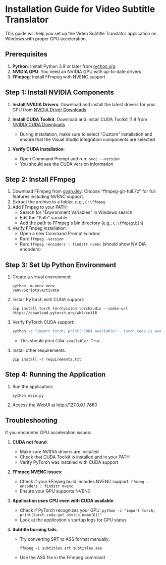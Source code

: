 # Installation Guide for Video Subtitle Translator

This guide will help you set up the Video Subtitle Translator application on Windows with proper GPU acceleration.

## Prerequisites

1. **Python**: Install Python 3.9 or later from [python.org](https://www.python.org/downloads/)
2. **NVIDIA GPU**: You need an NVIDIA GPU with up-to-date drivers
3. **FFmpeg**: Install FFmpeg with NVENC support

## Step 1: Install NVIDIA Components

1. **Install NVIDIA Drivers**: Download and install the latest drivers for your GPU from [NVIDIA Driver Downloads](https://www.nvidia.com/Download/index.aspx)

2. **Install CUDA Toolkit**: Download and install CUDA Toolkit 11.8 from [NVIDIA CUDA Downloads](https://developer.nvidia.com/cuda-11-8-0-download-archive)
   - During installation, make sure to select "Custom" installation and ensure that the Visual Studio integration components are selected

3. **Verify CUDA Installation**:
   - Open Command Prompt and run: `nvcc --version`
   - You should see the CUDA version information

## Step 2: Install FFmpeg

1. Download FFmpeg from [gyan.dev](https://www.gyan.dev/ffmpeg/builds/). Choose "ffmpeg-git-full.7z" for full features including NVENC support.
2. Extract the archive to a folder, e.g., `C:\ffmpeg`
3. Add FFmpeg to your PATH:
   - Search for "Environment Variables" in Windows search
   - Edit the "Path" variable
   - Add the path to FFmpeg's bin directory (e.g., `C:\ffmpeg\bin`)
4. Verify FFmpeg installation:
   - Open a new Command Prompt window
   - Run: `ffmpeg -version`
   - Run: `ffmpeg -encoders | findstr nvenc` (should show NVIDIA encoders)

## Step 3: Set Up Python Environment

1. Create a virtual environment:
   ```
   python -m venv venv
   venv\Scripts\activate
   ```

2. Install PyTorch with CUDA support:
   ```
   pip install torch torchvision torchaudio --index-url https://download.pytorch.org/whl/cu118
   ```

3. Verify PyTorch CUDA support:
   ```python
   python -c "import torch; print('CUDA available:', torch.cuda.is_available())"
   ```
   - This should print `CUDA available: True`

4. Install other requirements:
   ```
   pip install -r requirements.txt
   ```

## Step 4: Running the Application

1. Run the application:
   ```
   python main.py
   ```

2. Access the WebUI at http://127.0.0.1:7860

## Troubleshooting

If you encounter GPU acceleration issues:

1. **CUDA not found**:
   - Make sure NVIDIA drivers are installed
   - Check that CUDA Toolkit is installed and in your PATH
   - Verify PyTorch was installed with CUDA support

2. **FFmpeg NVENC issues**:
   - Check if your FFmpeg build includes NVENC support: `ffmpeg -encoders | findstr nvenc`
   - Ensure your GPU supports NVENC

3. **Application uses CPU even with CUDA available**:
   - Check if PyTorch recognizes your GPU: `python -c "import torch; print(torch.cuda.get_device_name(0))"`
   - Look at the application's startup logs for GPU status

4. **Subtitle burning fails**:
   - Try converting SRT to ASS format manually:
     ```
     ffmpeg -i subtitles.srt subtitles.ass
     ```
   - Use the ASS file in the FFmpeg command